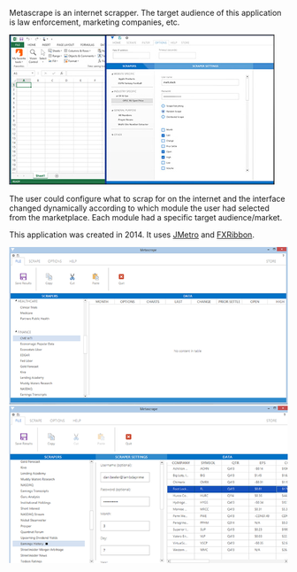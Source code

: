 Metascrape is an internet scrapper. The target audience of this application is law enforcement, marketing companies, etc.

![Screen 3](screen3.jpg)

The user could configure what to scrap for on the internet and the interface changed dynamically according to which module 
the user had selected from the marketplace. Each module had a specific target audience/market.

This application was created in 2014. It uses [JMetro](https://pixelduke.com/java-javafx-theme-jmetro/) and [FXRibbon](https://pixelduke.com/fxribbon/).


![Screen 1](screen1.png)
![Screen 2](screen2.png)



